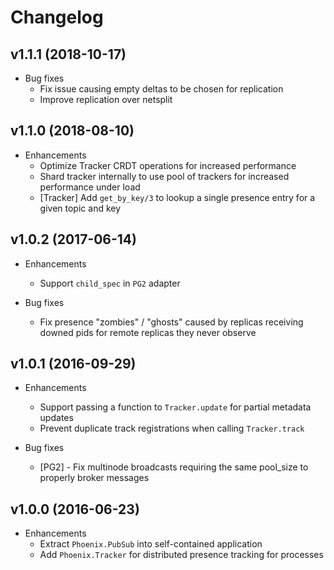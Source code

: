 # Changelog

## v1.1.1 (2018-10-17)

* Bug fixes
  * Fix issue causing empty deltas to be chosen for replication
  * Improve replication over netsplit 

## v1.1.0 (2018-08-10)

* Enhancements
  * Optimize Tracker CRDT operations for increased performance
  * Shard tracker internally to use pool of trackers for increased performance under load
  * [Tracker] Add `get_by_key/3` to lookup a single presence entry for a given topic and key

## v1.0.2 (2017-06-14)

* Enhancements
  * Support `child_spec` in `PG2` adapter

* Bug fixes
  * Fix presence "zombies" / "ghosts" caused by replicas receiving downed pids for remote replicas they never observe

## v1.0.1 (2016-09-29)

* Enhancements
  * Support passing a function to `Tracker.update` for partial metadata updates
  * Prevent duplicate track registrations when calling `Tracker.track`

* Bug fixes
  * [PG2] - Fix multinode broadcasts requiring the same pool_size to properly broker messages

## v1.0.0 (2016-06-23)

* Enhancements
  * Extract `Phoenix.PubSub` into self-contained application
  * Add `Phoenix.Tracker` for distributed presence tracking for processes

